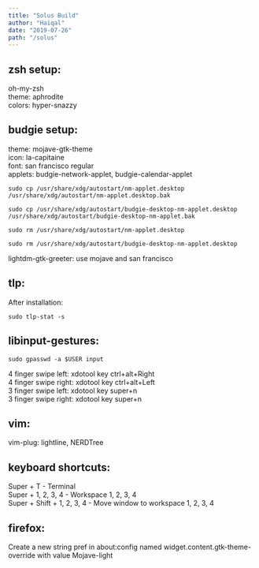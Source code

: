 ```yaml
---
title: "Solus Build"
author: "Haiqal"
date: "2019-07-26"
path: "/solus"
---
```


## zsh setup:
oh-my-zsh  
theme: aphrodite  
colors: hyper-snazzy  
  
## budgie setup:
theme: mojave-gtk-theme  
icon: la-capitaine  
font: san francisco regular  
applets: budgie-network-applet, budgie-calendar-applet  
```shell
sudo cp /usr/share/xdg/autostart/nm-applet.desktop /usr/share/xdg/autostart/nm-applet.desktop.bak
```
```shell
sudo cp /usr/share/xdg/autostart/budgie-desktop-nm-applet.desktop /usr/share/xdg/autostart/budgie-desktop-nm-applet.bak
```
```shell
sudo rm /usr/share/xdg/autostart/nm-applet.desktop
```
```shell
sudo rm /usr/share/xdg/autostart/budgie-desktop-nm-applet.desktop
```
lightdm-gtk-greeter: use mojave and san francisco  
  
## tlp: 
After installation:  
```shell
sudo tlp-stat -s
```
  
## libinput-gestures: 
```shell
sudo gpasswd -a $USER input
```
4 finger swipe left: xdotool key ctrl+alt+Right  
4 finger swipe right: xdotool key ctrl+alt+Left  
3 finger swipe left: xdotool key super+n  
3 finger swipe right: xdotool key super+n  
  
## vim:
vim-plug: lightline, NERDTree  
  
## keyboard shortcuts:
Super + T - Terminal  
Super + 1, 2, 3, 4 - Workspace 1, 2, 3, 4  
Super + Shift + 1, 2, 3, 4 - Move window to workspace 1, 2, 3, 4  
  
## firefox:
Create a new string pref in about:config named widget.content.gtk-theme-override with value Mojave-light  